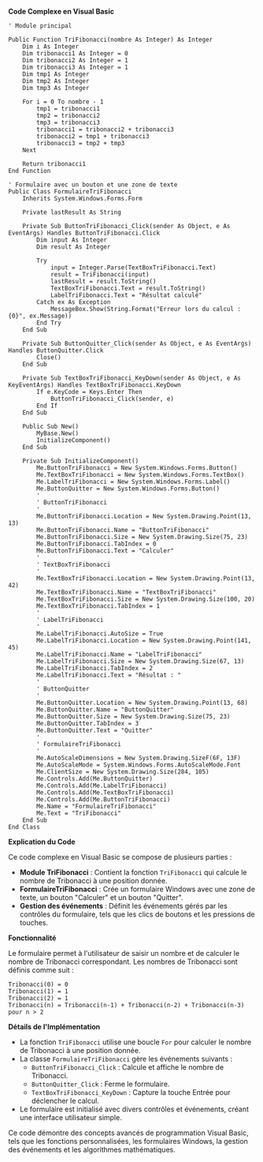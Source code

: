 **Code Complexe en Visual Basic**

```visual basic
' Module principal

Public Function TriFibonacci(nombre As Integer) As Integer
    Dim i As Integer
    Dim tribonacci1 As Integer = 0
    Dim tribonacci2 As Integer = 1
    Dim tribonacci3 As Integer = 1
    Dim tmp1 As Integer
    Dim tmp2 As Integer
    Dim tmp3 As Integer

    For i = 0 To nombre - 1
        tmp1 = tribonacci1
        tmp2 = tribonacci2
        tmp3 = tribonacci3
        tribonacci1 = tribonacci2 + tribonacci3
        tribonacci2 = tmp1 + tribonacci3
        tribonacci3 = tmp2 + tmp3
    Next

    Return tribonacci1
End Function

' Formulaire avec un bouton et une zone de texte
Public Class FormulaireTriFibonacci
    Inherits System.Windows.Forms.Form

    Private lastResult As String

    Private Sub ButtonTriFibonacci_Click(sender As Object, e As EventArgs) Handles ButtonTriFibonacci.Click
        Dim input As Integer
        Dim result As Integer

        Try
            input = Integer.Parse(TextBoxTriFibonacci.Text)
            result = TriFibonacci(input)
            lastResult = result.ToString()
            TextBoxTriFibonacci.Text = result.ToString()
            LabelTriFibonacci.Text = "Résultat calculé"
        Catch ex As Exception
            MessageBox.Show(String.Format("Erreur lors du calcul : {0}", ex.Message))
        End Try
    End Sub

    Private Sub ButtonQuitter_Click(sender As Object, e As EventArgs) Handles ButtonQuitter.Click
        Close()
    End Sub

    Private Sub TextBoxTriFibonacci_KeyDown(sender As Object, e As KeyEventArgs) Handles TextBoxTriFibonacci.KeyDown
        If e.KeyCode = Keys.Enter Then
            ButtonTriFibonacci_Click(sender, e)
        End If
    End Sub

    Public Sub New()
        MyBase.New()
        InitializeComponent()
    End Sub

    Private Sub InitializeComponent()
        Me.ButtonTriFibonacci = New System.Windows.Forms.Button()
        Me.TextBoxTriFibonacci = New System.Windows.Forms.TextBox()
        Me.LabelTriFibonacci = New System.Windows.Forms.Label()
        Me.ButtonQuitter = New System.Windows.Forms.Button()
        ' 
        ' ButtonTriFibonacci
        ' 
        Me.ButtonTriFibonacci.Location = New System.Drawing.Point(13, 13)
        Me.ButtonTriFibonacci.Name = "ButtonTriFibonacci"
        Me.ButtonTriFibonacci.Size = New System.Drawing.Size(75, 23)
        Me.ButtonTriFibonacci.TabIndex = 0
        Me.ButtonTriFibonacci.Text = "Calculer"
        ' 
        ' TextBoxTriFibonacci
        ' 
        Me.TextBoxTriFibonacci.Location = New System.Drawing.Point(13, 42)
        Me.TextBoxTriFibonacci.Name = "TextBoxTriFibonacci"
        Me.TextBoxTriFibonacci.Size = New System.Drawing.Size(100, 20)
        Me.TextBoxTriFibonacci.TabIndex = 1
        ' 
        ' LabelTriFibonacci
        ' 
        Me.LabelTriFibonacci.AutoSize = True
        Me.LabelTriFibonacci.Location = New System.Drawing.Point(141, 45)
        Me.LabelTriFibonacci.Name = "LabelTriFibonacci"
        Me.LabelTriFibonacci.Size = New System.Drawing.Size(67, 13)
        Me.LabelTriFibonacci.TabIndex = 2
        Me.LabelTriFibonacci.Text = "Résultat : "
        ' 
        ' ButtonQuitter
        ' 
        Me.ButtonQuitter.Location = New System.Drawing.Point(13, 68)
        Me.ButtonQuitter.Name = "ButtonQuitter"
        Me.ButtonQuitter.Size = New System.Drawing.Size(75, 23)
        Me.ButtonQuitter.TabIndex = 3
        Me.ButtonQuitter.Text = "Quitter"
        ' 
        ' FormulaireTriFibonacci
        ' 
        Me.AutoScaleDimensions = New System.Drawing.SizeF(6F, 13F)
        Me.AutoScaleMode = System.Windows.Forms.AutoScaleMode.Font
        Me.ClientSize = New System.Drawing.Size(284, 105)
        Me.Controls.Add(Me.ButtonQuitter)
        Me.Controls.Add(Me.LabelTriFibonacci)
        Me.Controls.Add(Me.TextBoxTriFibonacci)
        Me.Controls.Add(Me.ButtonTriFibonacci)
        Me.Name = "FormulaireTriFibonacci"
        Me.Text = "TriFibonacci"
    End Sub
End Class
```

**Explication du Code**

Ce code complexe en Visual Basic se compose de plusieurs parties :

* **Module TriFibonacci** : Contient la fonction `TriFibonacci` qui calcule le nombre de Tribonacci à une position donnée.
* **FormulaireTriFibonacci** : Crée un formulaire Windows avec une zone de texte, un bouton "Calculer" et un bouton "Quitter".
* **Gestion des événements** : Définit les événements gérés par les contrôles du formulaire, tels que les clics de boutons et les pressions de touches.

**Fonctionnalité**

Le formulaire permet à l'utilisateur de saisir un nombre et de calculer le nombre de Tribonacci correspondant. Les nombres de Tribonacci sont définis comme suit :

```
Tribonacci(0) = 0
Tribonacci(1) = 1
Tribonacci(2) = 1
Tribonacci(n) = Tribonacci(n-1) + Tribonacci(n-2) + Tribonacci(n-3) pour n > 2
```

**Détails de l'Implémentation**

* La fonction `TriFibonacci` utilise une boucle `For` pour calculer le nombre de Tribonacci à une position donnée.
* La classe `FormulaireTriFibonacci` gère les événements suivants :
    * `ButtonTriFibonacci_Click` : Calcule et affiche le nombre de Tribonacci.
    * `ButtonQuitter_Click` : Ferme le formulaire.
    * `TextBoxTriFibonacci_KeyDown` : Capture la touche Entrée pour déclencher le calcul.
* Le formulaire est initialisé avec divers contrôles et événements, créant une interface utilisateur simple.

Ce code démontre des concepts avancés de programmation Visual Basic, tels que les fonctions personnalisées, les formulaires Windows, la gestion des événements et les algorithmes mathématiques.